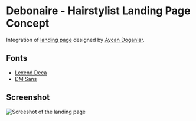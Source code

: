 # Debonaire - Hairstylist Landing Page Concept

Integration of [landing page](https://www.figma.com/community/file/824716064118407919) designed by [Aycan Doganlar](https://www.figma.com/@aycan).

## Fonts 
- [Lexend Deca](https://www.cdnfonts.com/lexend-deca.font)
- [DM Sans](https://www.cdnfonts.com/dm-sans.font)

## Screenshot
![Screeshot of the landing page](https://romainp.promo-68.codeur.online/debonaire-maquette/images/screenshot.jpg)